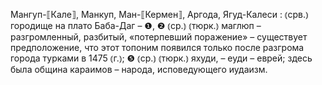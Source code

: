 ---
---

Мангуп-⟦Кале⟧, Манкуп, Ман-⟦Кермен⟧, Аргода, Ягуд-Калеси
: ⦅срв.⦆ городище на плато Баба-Даг – ❶, ❷ ⦅ср.⦆ ⦅тюрк.⦆ маглюп – разгромленный, разбитый, «потерпевший поражение» – существует предположение, что этот топоним появился только после разгрома города турками в 1475 ⦅г.⦆; ❺ ⦅ср.⦆ ⦅тюрк.⦆ яхуди, – еуди – еврей; здесь была община караимов – народа, исповедующего иудаизм.
